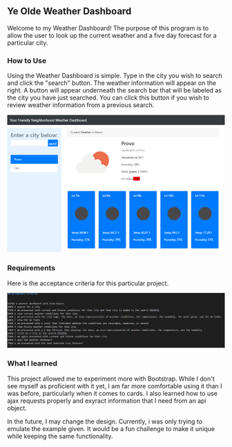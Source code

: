 ## Ye Olde Weather Dashboard

Welcome to my Weather Dashboard! The purpose of this program is to allow the user to look up the current weather and a five day forecast for a particular city.

### How to Use

Using the Weather Dashboard is simple. Type in the city you wish to search and click the "search" button. The weather information will appear on the right. A button will appear underneath the search bar that will be labeled as the city you have just searched. You can click this button if you wish to review weather information from a previous search.

![Weather_Dashboard](Assets/Weather_Dashboard.png)
### Requirements

Here is the acceptance criteria for this particular project.

![Acceptance_Criteria](Assets/Acceptance.png)

### What I learned

This project allowed me to experiment more with Bootstrap. While I don't see myself as proficient with it yet, I am far more comfortable using it than I was before, particularly when it comes to cards. I also learned how to use ajax requests properly and exyract information that I need from an api object.

In the future, I may change the design. Currently, i was only trying to emulate the example given. It would be a fun challenge to make it unique while keeping the same functionality.